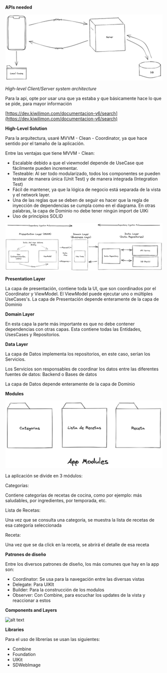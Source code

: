 **APIs needed**

![alt text](https://github.com/mikeshep/yape/blob/main/readme_source/high_level_client.jpg?raw=true)

_High-level Client/Server system architecture_

Para la api, opte por usar una que ya estaba y que básicamente hace lo que se pide, para mayor información

[https://dev.kiwilimon.com/documentacion-v6/search](https://dev.kiwilimon.com/documentacion-v6/search)

**High-Level Solution**

Para la arquitectura, usaré MVVM - Clean - Coordinator, ya que hace sentido por el tamaño de la aplicación.

Entre las ventajas que tiene MVVM - Clean:

- Escalable debido a que el viewmodel depende de UseCase que fácilmente pueden incrementar.
- Testeable: Al ser todo modularizado, todos los componentes se pueden testear de manera única (Unit Test) y de manera integrada (Integration Test)
- Fácil de mantener, ya que la lógica de negocio está separada de la vista y el network layer.
- Una de las reglas que se deben de seguir es hacer que la regla de inyección de dependencias se cumpla como en el diagrama. En otras palabras, la capa de Dominio no debe tener ningún import de UIKi
- Uso de principios SOLID

![alt text](https://github.com/mikeshep/yape/blob/main/readme_source/high_level_solution.jpg?raw=true)

**Presentation Layer**

La capa de presentación, contiene toda la UI, que son coordinados por el Coordinator y ViewModel. El ViewModel puede ejecutar uno o múltiples UseCases's. La capa de Presentación depende enteramente de la capa de Dominio

**Domain Layer**

En esta capa la parte más importante es que no debe contener dependencias con otras capas. Esta contiene todas las Entidades, UsesCases y Repositorios.

**Data Layer**

La capa de Datos implementa los repositorios, en este caso, serían los Servicios.

Los Servicios son responsables de coordinar los datos entre las diferentes fuentes de datos: Backend o Bases de datos

La capa de Datos depende enteramente de la capa de Dominio

**Modules**

![alt text](https://github.com/mikeshep/yape/blob/main/readme_source/modules.jpg?raw=true)

La aplicación se divide en 3 módulos:

Categorías:

Contiene categorías de recetas de cocina, como por ejemplo: más saludables, por ingredientes, por temporada, etc.

Lista de Recetas:

Una vez que se consulta una categoría, se muestra la lista de recetas de esa categoría seleccionada

Receta:

Una vez que se da click en la receta, se abrirá el detalle de esa receta

**Patrones de diseño**

Entre los diversos patrones de diseño, los más comunes que hay en la app son:

- Coordinator: Se usa para la navegación entre las diversas vistas
- Delegate: Para UIKIt
- Builder: Para la construcción de los modulos
- Observer: Con Combine, para escuchar los updates de la vista y reaccionar a estos

**Components and Layers**

![alt text](https://github.com/mikeshep/yape/blob/main/readme_source/mvvm_moduñe.jpg?raw=true)

**Libraries**

Para el uso de librerías se usan las siguientes:

- Combine
- Foundation
- UIKit
- SDWebImage
